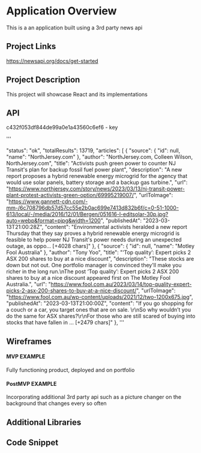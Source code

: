 # Application Overview
This is a an application built using a 3rd party news api
## Project Links
https://newsapi.org/docs/get-started
## Project Description
This project will showcase React and its implementations
## API  
c432f053df844de99a0e1a43560c6ef6 - key

'''

"status": "ok",
"totalResults": 13719,
"articles": [
{
"source": {
"id": null,
"name": "NorthJersey.com"
},
"author": "NorthJersey.com, Colleen Wilson, NorthJersey.com",
"title": "Activists push green power to counter NJ Transit's plan for backup fossil fuel power plant",
"description": "A new report proposes a hybrid renewable energy microgrid for the agency that would use solar panels, battery storage and a backup gas turbine.",
"url": "https://www.northjersey.com/story/news/2023/03/13/nj-transit-power-plant-protest-activists-green-option/69995219007/",
"urlToImage": "https://www.gannett-cdn.com/-mm-/6c708796db57d57cc55e2b0ac699e7413d832b6f/c=0-51-1000-613/local/-/media/2016/12/01/Bergen/051616-l-editsolar-30p.jpg?auto=webp&format=pjpg&width=1200",
"publishedAt": "2023-03-13T21:00:28Z",
"content": "Environmental activists heralded a new report Thursday that they say proves a hybrid renewable energy microgrid is feasible to help power NJ Transit's power needs during an unexpected outage, as oppo… [+4028 chars]"
},
{
"source": {
"id": null,
"name": "Motley Fool Australia"
},
"author": "Tony Yoo",
"title": "‘Top quality’: Expert picks 2 ASX 200 shares to buy at a nice discount",
"description": "These stocks are down but not out. One portfolio manager is convinced they'll make you richer in the long run.\nThe post ‘Top quality’: Expert picks 2 ASX 200 shares to buy at a nice discount appeared first on The Motley Fool Australia.",
"url": "https://www.fool.com.au/2023/03/14/top-quality-expert-picks-2-asx-200-shares-to-buy-at-a-nice-discount/",
"urlToImage": "https://www.fool.com.au/wp-content/uploads/2021/12/two-1200x675.jpg",
"publishedAt": "2023-03-13T21:00:00Z",
"content": "If you go shopping for a couch or a car, you target ones that are on sale. \r\nSo why wouldn’t you do the same for ASX shares?\r\nFor those who are still scared of buying into stocks that have fallen in … [+2479 chars]"
},
'''


## Wireframes


#### MVP EXAMPLE
Fully functioning product, deployed and on portfolio

#### PostMVP EXAMPLE

Incorporating additional 3rd party api such as a picture changer on the background that changes every so often



## Additional Libraries


## Code Snippet

